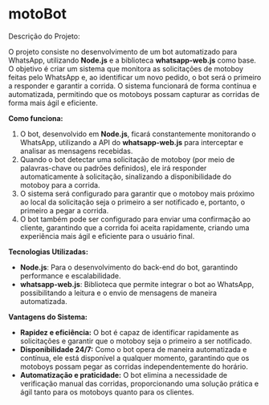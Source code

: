# motoBot
Descrição do Projeto:

O projeto consiste no desenvolvimento de um bot automatizado para WhatsApp, utilizando **Node.js** e a biblioteca **whatsapp-web.js** como base. O objetivo é criar um sistema que monitora as solicitações de motoboy feitas pelo WhatsApp e, ao identificar um novo pedido, o bot será o primeiro a responder e garantir a corrida. O sistema funcionará de forma contínua e automatizada, permitindo que os motoboys possam capturar as corridas de forma mais ágil e eficiente.

**Como funciona:**
1. O bot, desenvolvido em **Node.js**, ficará constantemente monitorando o WhatsApp, utilizando a API do **whatsapp-web.js** para interceptar e analisar as mensagens recebidas.
2. Quando o bot detectar uma solicitação de motoboy (por meio de palavras-chave ou padrões definidos), ele irá responder automaticamente à solicitação, sinalizando a disponibilidade do motoboy para a corrida.
3. O sistema será configurado para garantir que o motoboy mais próximo ao local da solicitação seja o primeiro a ser notificado e, portanto, o primeiro a pegar a corrida.
4. O bot também pode ser configurado para enviar uma confirmação ao cliente, garantindo que a corrida foi aceita rapidamente, criando uma experiência mais ágil e eficiente para o usuário final.

**Tecnologias Utilizadas:**
- **Node.js**: Para o desenvolvimento do back-end do bot, garantindo performance e escalabilidade.
- **whatsapp-web.js**: Biblioteca que permite integrar o bot ao WhatsApp, possibilitando a leitura e o envio de mensagens de maneira automatizada.
  
**Vantagens do Sistema:**
- **Rapidez e eficiência:** O bot é capaz de identificar rapidamente as solicitações e garantir que o motoboy seja o primeiro a ser notificado.
- **Disponibilidade 24/7:** Como o bot opera de maneira automatizada e contínua, ele está disponível a qualquer momento, garantindo que os motoboys possam pegar as corridas independentemente do horário.
- **Automatização e praticidade:** O bot elimina a necessidade de verificação manual das corridas, proporcionando uma solução prática e ágil tanto para os motoboys quanto para os clientes.
